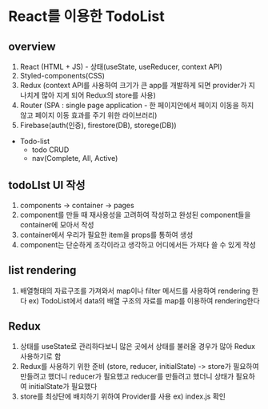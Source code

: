 # React를 이용한 TodoList 

## overview
1. React (HTML + JS) - 상태(useState, useReducer, context API)
2. Styled-components(CSS)
3. Redux (context API를 사용하여 크기가 큰 app를 개발하게 되면 provider가 지나치게 많아 지게 되어 Redux의 store를 사용)
4. Router (SPA : single page application - 한 페이지안에서 페이지 이동을 하지 않고 페이지 이동 효과를 주기 위한 라이브러리)
5. Firebase(auth(인증), firestore(DB), storege(DB))

- Todo-list
    - todo CRUD
    - nav(Complete, All, Active)
 ## todoLIst UI 작성
 1.  components -> container -> pages
 2.  component를 만들 때 재사용성을 고려하여 작성하고 완성된 component들을 container에 모아서 작성
 3.  container에서 우리가 필요한 item을 props를 통하여 생성 
 4.  component는 단순하게 조각이라고 생각하고 어디에서든 가져다 쓸 수 있게 작성

## list rendering
1. 배열형태의 자료구조를 가져와서 map이나 filter 메서드를 사용하여 rendering 한다 ex) TodoList에서 data의 배열 구조의 자료를 map를 이용하여 rendering한다

## Redux
1. 상태를 useState로 관리하다보니 많은 곳에서 상태를 불러올 경우가 많아 Redux사용하기로 함
2. Redux를 사용하기 위한 준비 (store, reducer, initialState) -> store가 필요하여 만들려고 했더니 reducer가 필요했고 reducer를 만들려고 했더니 상태가 필요하여 initialState가 필요했다
3. store를 최상단에 배치하기 위하여 Provider를 사용 ex) index.js 확인
